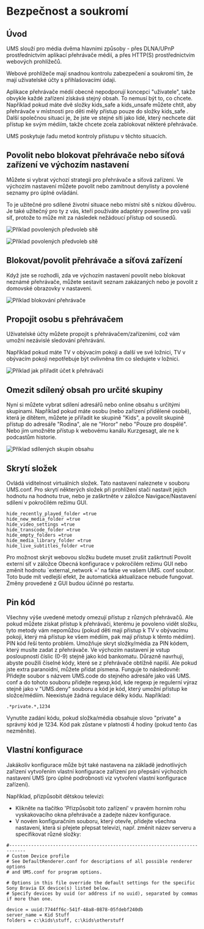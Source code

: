 # Bezpečnost a soukromí

## Úvod

UMS slouží pro média dvěma hlavními způsoby - přes DLNA/UPnP  prostřednictvím aplikací přehrávače médií, a přes HTTP(S) prostřednictvím webových prohlížečů.

Webové prohlížeče mají snadnou kontrolu zabezpečení a soukromí tím, že mají uživatelské účty s přihlašovacími údaji.

Aplikace přehrávače médií obecně nepodporují koncepci "uživatele", takže obvykle každé zařízení získává stejný obsah. To nemusí být to, co chcete. Například pokud máte dvě složky kids_safe a kids_unsafe můžete chtít, aby přehrávače v místnosti pro děti měly přístup pouze do složky kids_safe . Další společnou situací je, že jste ve stejné síti jako lidé, který nechcete dát přístup ke svým médiím, takže chcete zcela zablokovat některé přehrávače.

UMS poskytuje řadu metod kontroly přístupu v těchto situacích.

## Povolit nebo blokovat přehrávače nebo síťová zařízení ve výchozím nastavení
Můžete si vybrat výchozí strategii pro přehrávače a síťová zařízení. Ve výchozím nastavení můžete povolit nebo zamítnout denylisty a povolené seznamy pro úplné ovládání.

To je užitečné pro sdílené životní situace nebo místní sítě s nízkou důvěrou. Je také užitečný pro ty z vás, kteří používáte adaptéry powerline pro vaši síť, protože to může mít za následek nežádoucí přístup od sousedů.

![Příklad povolených předvoleb sítě](@site/docs/img/whats-new-in-v14-network-allowblock-preference.png)

![Příklad povolených předvoleb sítě](@site/docs/img/whats-new-in-v14-renderer-allow-preference.png)

## Blokovat/povolit přehrávače a síťová zařízení

Když jste se rozhodli, zda ve výchozím nastavení povolit nebo blokovat neznámé přehrávače, můžete sestavit seznam zakázaných nebo je povolit z domovské obrazovky v nastavení.

![Příklad blokování přehrávače](@site/docs/img/whats-new-in-v14-block-renderer.png)

## Propojit osobu s přehrávačem

Uživatelské účty můžete propojit s přehrávačem/zařízeními, což vám umožní nezávislé sledování přehrávání.

Například pokud máte TV v obývacím pokoji a další ve své ložnici, TV v obývacím pokoji nepotřebuje být ovlivněna tím co sledujete v ložnici.

![Příklad jak přiřadit účet k přehrávači](@site/docs/img/whats-new-in-v14-assign-account-to-renderer.png)

## Omezit sdílený obsah pro určité skupiny

Nyní si můžete vybrat sdílení adresářů nebo online obsahu s určitými skupinami. Například pokud máte osobu (nebo zařízení přidělené osobě), která je dítětem, můžete je přiřadit ke skupině "Kids", a povolit skupině přístup do adresáře "Rodina", ale ne "Horor" nebo "Pouze pro dospělé". Nebo jim umožněte přístup k webovému kanálu Kurzgesagt, ale ne k podcastům historie.

![Příklad sdílených skupin obsahu](@site/docs/img/whats-new-in-v14-shared-content-group.png)

## Skrytí složek

Ovládá viditelnost virtuálních složek. Tato nastavení naleznete v souboru UMS.conf. Pro skrytí některých složek při prohlížení stačí nastavit jejich hodnotu na hodnotu true, nebo je zaškrtněte v záložce Navigace/Nastavení sdílení v pokročilém režimu GUI.

```
hide_recently_played_folder =true
hide_new_media_folder =true
hide_video_settings =true
hide_transcode_folder =true
hide_empty_folders =true
hide_media_library_folder =true
hide_live_subtitles_folder =true
```

Pro možnost skrýt webovou složku budete muset zrušit zaškrtnutí Povolit externí síť v záložce Obecná konfigurace v pokročilém režimu GUI nebo změnit hodnotu `external_network =' na false ve vašem UMS. conf soubor. Toto bude mít vedlejší efekt, že automatická aktualizace nebude fungovat. Změny provedené z GUI budou účinné po restartu.

## Pin kód

Všechny výše uvedené metody omezují přístup z různých přehrávačů. Ale pokud můžete získat přístup k přehrávači, kterému je povoleno vidět složku, tyto metody vám nepomůžou (pokud děti mají přístup k TV v obývacímu pokoji, který má přístup ke všem médiím, pak mají přístup k těmto médiím). PIN kód řeší tento problém. Umožňuje skryt složky/média za PIN kódem, který musíte zadat z přehrávače. Ve výchozím nastavení je vstup posloupností číslic (0-9) stejně jako kód bankomatu. Důrazně navrhuji, abyste použili číselné kódy, které se z přehrávače obtížně napíší. Ale pokud jste extra paranoidní, můžete přidat písmena. Funguje to následovně: Přidejte soubor s názvem UMS.code do stejného adresáře jako váš UMS. conf a do tohoto souboru přidejte regexp,kód, kde regexp je regulerní výraz stejně jako v "UMS.deny" souboru a kód je kód, který umožní přístup ke složce/médiím. Neexistuje žádná regulace délky kódu. Například:
```
.*private.*,1234
```

Vynutíte zadání kódu, pokud složka/média obsahuje slovo "private" a správný kód je 1234. Kód pak zůstane v platnosti 4 hodiny (pokud tento čas nezměníte).

## Vlastní konfigurace

Jakákoliv konfigurace může být také nastavena na základě jednotlivých zařízení vytvořením vlastní konfigurace zařízení pro přepsání výchozích nastavení UMS (pro úplné podrobnosti viz vytvoření vlastní konfigurace zařízení).

Například, přizpůsobit dětskou televizi:
- Klikněte na tlačítko 'Přizpůsobit toto zařízení' v pravém horním rohu vyskakovacího okna přehrávače a zadejte název konfigurace.
- V novém konfiguračním souboru, který otevře, přidejte všechna nastavení, která si přejete přepsat televizi, např. změnit název serveru a specifikovat různé složky:
```
#----------------------------------------------------------------------------
# Custom Device profile
# See DefaultRenderer.conf for descriptions of all possible renderer options
# and UMS.conf for program options.

# Options in this file override the default settings for the specific Sony Bravia EX device(s) listed below.
# Specify devices by uuid (or address if no uuid), separated by commas if more than one.

device = uuid:7744ff6c-541f-48a8-0878-05fdebf240db
server_name = Kid Stuff
folders = c:\kids\stuff, c:\kids\otherstuff
```
